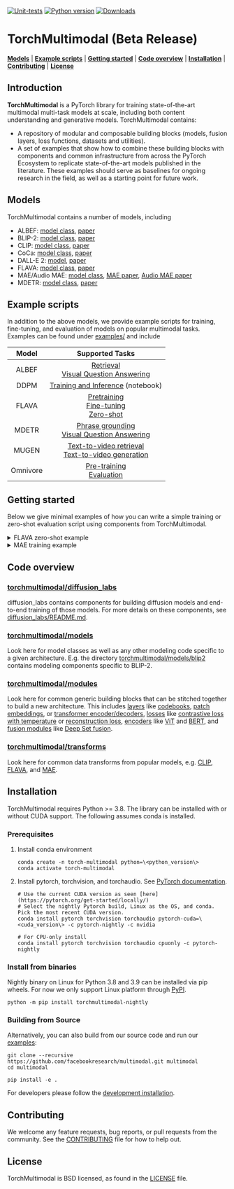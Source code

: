 [![Unit-tests](https://github.com/facebookresearch/multimodal/actions/workflows/unit_test.yaml/badge.svg)](https://github.com/facebookresearch/multimodal/actions/workflows/unit_test.yaml)
[![Python version](https://img.shields.io/pypi/pyversions/torchmultimodal-nightly.svg)](https://www.python.org/downloads/)
[![Downloads](https://static.pepy.tech/personalized-badge/torchmultimodal-nightly?period=total&units=international_system&left_color=blue&right_color=orange&left_text=Downloads%20(nightly))](https://pepy.tech/project/torchmultimodal-nightly)

# TorchMultimodal (Beta Release)

[**Models**](#models) | [**Example scripts**](#example-scripts) | [**Getting started**](#getting-started) | [**Code overview**](#code-overview) | [**Installation**](#installation) | [**Contributing**](#contributing) | [**License**](#license)

## Introduction
**TorchMultimodal** is a PyTorch library for training state-of-the-art multimodal multi-task models at scale, including both content understanding and generative models. TorchMultimodal contains:
- A repository of modular and composable building blocks (models, fusion layers, loss functions, datasets and utilities).
- A set of examples that show how to combine these building blocks with components and common infrastructure from across the PyTorch Ecosystem to replicate state-of-the-art models published in the literature. These examples should serve as baselines for ongoing research in the field, as well as a starting point for future work.

## Models

TorchMultimodal contains a number of models, including

- ALBEF: [model class](https://github.com/facebookresearch/multimodal/blob/main/torchmultimodal/models/albef/model.py#L55), [paper](https://arxiv.org/abs/2107.07651)
- BLIP-2: [model class](https://github.com/facebookresearch/multimodal/blob/main/torchmultimodal/models/blip2/blip2.py#L39), [paper]()
- CLIP: [model class](https://github.com/facebookresearch/multimodal/blob/main/torchmultimodal/models/clip/model.py#L37), [paper](https://arxiv.org/abs/2301.12597)
- CoCa: [model class](https://github.com/facebookresearch/multimodal/blob/main/torchmultimodal/models/coca/coca_model.py#L33), [paper](https://arxiv.org/abs/2205.01917)
- DALL-E 2: [model](https://github.com/facebookresearch/multimodal/blob/main/torchmultimodal/diffusion_labs/models/dalle2/dalle2_decoder.py#L19), [paper](https://arxiv.org/abs/2204.06125)
- FLAVA: [model class](https://github.com/facebookresearch/multimodal/blob/main/torchmultimodal/models/flava/model.py#L106), [paper](https://arxiv.org/abs/2112.04482)
- MAE/Audio MAE: [model class](https://github.com/facebookresearch/multimodal/blob/main/torchmultimodal/models/masked_auto_encoder/model.py#L42), [MAE paper](https://arxiv.org/abs/2111.06377), [Audio MAE paper](https://arxiv.org/abs/2207.06405)
- MDETR: [model class](https://github.com/facebookresearch/multimodal/blob/main/torchmultimodal/models/mdetr/model.py#L37), [paper](https://arxiv.org/abs/2104.12763)

## Example scripts

In addition to the above models, we provide example scripts for training, fine-tuning, and evaluation of models on popular multimodal tasks. Examples can be found under [examples/](https://github.com/facebookresearch/multimodal/tree/main/examples) and include

|                  Model                   |     Supported Tasks     |
| :--------------------------------------: | :----------------------: |
|         ALBEF          |      [Retrieval](https://github.com/facebookresearch/multimodal/blob/main/examples/albef/README.md#retrieval) <br/> [Visual Question Answering](https://github.com/facebookresearch/multimodal/blob/main/examples/albef/README.md#visual-question-answering)         |
|         DDPM           |      [Training and Inference](https://github.com/facebookresearch/multimodal/blob/main/torchmultimodal/diffusion_labs/mnist_training.ipynb) (notebook)
|           FLAVA           |    [Pretraining](https://github.com/facebookresearch/multimodal/tree/main/examples/flava#launching-and-test-pretraining) <br/> [Fine-tuning](https://github.com/facebookresearch/multimodal/tree/main/examples/flava#finetuning) <br/> [Zero-shot](https://github.com/facebookresearch/multimodal/tree/main/examples/flava#coco-zero-shot)|
|        MDETR         |       [Phrase grounding](https://github.com/facebookresearch/multimodal/tree/main/examples/mdetr#phrase-grounding) <br/> [Visual Question Answering](https://github.com/facebookresearch/multimodal/blob/main/examples/mdetr/vqa_finetune.py#L154)        |
|             MUGEN             |     [Text-to-video retrieval](https://github.com/facebookresearch/multimodal/tree/main/examples/mugen/retrieval#mugen-retrieval) <br/> [Text-to-video generation](https://github.com/facebookresearch/multimodal/tree/main/examples/mugen/generation#text-to-video-generation-with-mugen)                |
|           Omnivore           |           [Pre-training](https://github.com/facebookresearch/multimodal/tree/main/examples/omnivore#training) <br/> [Evaluation](https://github.com/facebookresearch/multimodal/tree/main/examples/omnivore#evaluating-pretrained-weight)           |

## Getting started

Below we give minimal examples of how you can write a simple training or zero-shot evaluation script using components from TorchMultimodal.

  <details>
    <summary>FLAVA zero-shot example</summary>

  ```python
import torch
from PIL import Image
from torchmultimodal.models.flava.model import flava_model
from torchmultimodal.transforms.bert_text_transform import BertTextTransform
from torchmultimodal.transforms.flava_transform import FLAVAImageTransform

# Define helper function for zero-shot prediction
def predict(zero_shot_model, image, labels):
    zero_shot_model.eval()
    with torch.no_grad():
        image = image_transform(img)["image"].unsqueeze(0)
        texts = text_transform(labels)
        _, image_features = zero_shot_model.encode_image(image, projection=True)
        _, text_features = zero_shot_model.encode_text(texts, projection=True)
        scores = image_features @ text_features.t()
        probs = torch.nn.Softmax(dim=-1)(scores)
        label = labels[torch.argmax(probs)]
        print(
            "Label probabilities: ",
            {labels[i]: probs[:, i] for i in range(len(labels))},
        )
        print(f"Predicted label: {label}")


image_transform = FLAVAImageTransform(is_train=False)
text_transform = BertTextTransform()
zero_shot_model = flava_model(pretrained=True)
img = Image.open("my_image.jpg")  # point to your own image
predict(zero_shot_model, img, ["dog", "cat", "house"])

# Example output:
# Label probabilities:  {'dog': tensor([0.80590]), 'cat': tensor([0.0971]), 'house': tensor([0.0970])}
# Predicted label: dog
  ```
  </details>

  <details>
    <summary>MAE training example</summary>

  ```python
import torch
from torch.utils.data import DataLoader
from torchmultimodal.models.masked_auto_encoder.model import vit_l_16_image_mae
from torchmultimodal.models.masked_auto_encoder.utils import (
    CosineWithWarmupAndLRScaling,
)
from torchmultimodal.modules.losses.reconstruction_loss import ReconstructionLoss
from torchmultimodal.transforms.mae_transform import ImagePretrainTransform

mae_transform = ImagePretrainTransform()
dataset = MyDatasetClass(transforms=mae_transform)  # you should define this
dataloader = DataLoader(dataset, batch_size=8)

# Instantiate model and loss
mae_model = vit_l_16_image_mae()
mae_loss = ReconstructionLoss()

# Define optimizer and lr scheduler
optimizer = torch.optim.AdamW(mae_model.parameters())
lr_scheduler = CosineWithWarmupAndLRScaling(
    optimizer, max_iters=1000, warmup_iters=100  # you should set these
)

# Train one epoch
for batch in dataloader:
    model_out = mae_model(batch["images"])
    loss = mae_loss(model_out.decoder_pred, model_out.label_patches, model_out.mask)
    loss.backward()
    optimizer.step()
    lr_scheduler.step()
  ```
  </details>

## Code overview

### [torchmultimodal/diffusion_labs](https://github.com/facebookresearch/multimodal/tree/main/torchmultimodal/diffusion_labs)
diffusion_labs contains components for building diffusion models and end-to-end training of those models. For more details on these components, see [diffusion_labs/README.md](https://github.com/facebookresearch/multimodal/blob/main/torchmultimodal/diffusion_labs/README.md).

### [torchmultimodal/models](https://github.com/facebookresearch/multimodal/tree/main/torchmultimodal/models)
Look here for model classes as well as any other modeling code specific to a given architecture. E.g. the directory [torchmultimodal/models/blip2](https://github.com/facebookresearch/multimodal/tree/main/torchmultimodal/models/blip2) contains modeling components specific to BLIP-2.

### [torchmultimodal/modules](https://github.com/facebookresearch/multimodal/tree/main/torchmultimodal/modules)
Look here for common generic building blocks that can be stitched together to build a new architecture. This includes [layers](https://github.com/facebookresearch/multimodal/tree/main/torchmultimodal/modules/layers) like [codebooks](https://github.com/facebookresearch/multimodal/blob/main/torchmultimodal/modules/layers/codebook.py#L31), [patch embeddings](https://github.com/facebookresearch/multimodal/blob/main/torchmultimodal/modules/layers/patch_embedding.py#L26), or [transformer encoder/decoders](https://github.com/facebookresearch/multimodal/blob/main/torchmultimodal/modules/layers/transformer.py), [losses](https://github.com/facebookresearch/multimodal/tree/main/torchmultimodal/modules/losses) like [contrastive loss with temperature](https://github.com/facebookresearch/multimodal/blob/main/torchmultimodal/modules/losses/contrastive_loss_with_temperature.py#L121) or [reconstruction loss](https://github.com/facebookresearch/multimodal/blob/main/torchmultimodal/modules/losses/reconstruction_loss.py#L10), [encoders]() like [ViT](https://github.com/facebookresearch/multimodal/blob/main/torchmultimodal/modules/encoders/vision_transformer.py#L20) and [BERT](https://github.com/facebookresearch/multimodal/blob/main/torchmultimodal/modules/encoders/bert_text_encoder.py#L17), and [fusion modules](https://github.com/facebookresearch/multimodal/tree/main/torchmultimodal/modules/fusions) like [Deep Set fusion](https://github.com/facebookresearch/multimodal/blob/main/torchmultimodal/modules/fusions/deepset_fusion.py#L14).

### [torchmultimodal/transforms](https://github.com/facebookresearch/multimodal/tree/main/torchmultimodal/modules)
Look here for common data transforms from popular models, e.g. [CLIP](https://github.com/facebookresearch/multimodal/blob/main/torchmultimodal/transforms/clip_transform.py#L349), [FLAVA](https://github.com/facebookresearch/multimodal/blob/main/torchmultimodal/transforms/flava_transform.py#L206), and [MAE](https://github.com/facebookresearch/multimodal/blob/main/torchmultimodal/transforms/mae_transform.py#L84).

## Installation

TorchMultimodal requires Python >= 3.8. The library can be installed with or without CUDA support.
The following assumes conda is installed.

### Prerequisites
1. Install conda environment

    ```
    conda create -n torch-multimodal python=\<python_version\>
    conda activate torch-multimodal
    ```

2. Install pytorch, torchvision, and torchaudio. See [PyTorch documentation](https://pytorch.org/get-started/locally/).

    ```
    # Use the current CUDA version as seen [here](https://pytorch.org/get-started/locally/)
    # Select the nightly Pytorch build, Linux as the OS, and conda. Pick the most recent CUDA version.
    conda install pytorch torchvision torchaudio pytorch-cuda=\<cuda_version\> -c pytorch-nightly -c nvidia

    # For CPU-only install
    conda install pytorch torchvision torchaudio cpuonly -c pytorch-nightly
    ```

### Install from binaries

Nightly binary on Linux for Python 3.8 and 3.9 can be installed via pip wheels.
For now we only support Linux platform through [PyPI](https://pypi.org/).

```
python -m pip install torchmultimodal-nightly
```

### Building from Source

Alternatively, you can also build from our source code and run our [examples](https://github.com/facebookresearch/multimodal/tree/main/examples):

```
git clone --recursive https://github.com/facebookresearch/multimodal.git multimodal
cd multimodal

pip install -e .
```
For developers please follow the [development installation](https://github.com/facebookresearch/multimodal/blob/main/CONTRIBUTING.md#development-installation).


## Contributing

We welcome any feature requests, bug reports, or pull requests from the community. See the [CONTRIBUTING](CONTRIBUTING.md) file for how to help out.

## License

TorchMultimodal is BSD licensed, as found in the [LICENSE](LICENSE) file.

